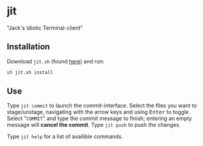# jit
"Jack's Idiotic Terminal-client"



## Installation

Download `jit.sh` (found [here](https://github.com/qjack001/jit/blob/master/jit.sh)) and run:

```bash
sh jit.sh install
```

## Use

Type `jit commit` to launch the commit-interface. Select the files you want to stage/unstage, navigating with the arrow keys and using <kbd>Enter</kbd> to toggle. Select "`COMMIT`" and type the commit message to finish; entering an empty message will **cancel the commit**. Type `jit push` to push the changes.

Type `jit help` for a list of availible commands.
